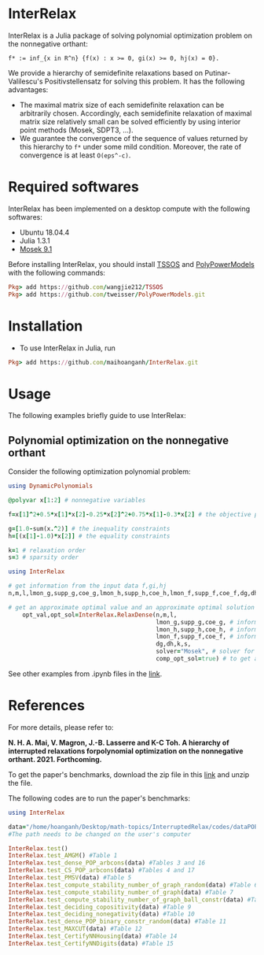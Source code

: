 # InterRelax
InterRelax is a Julia package of solving polynomial optimization problem on the nonnegative orthant:
```
f* := inf_{x in R^n} {f(x) : x >= 0, gi(x) >= 0, hj(x) = 0}.
```
We provide a hierarchy of semidefinite relaxations based on Putinar-Valilescu's Positivstellensatz for solving this problem. It has the following advantages:
- The maximal matrix size of each semidefinite relaxation can be arbitrarily chosen. Accordingly, each semidefinite relaxation of maximal matrix size relatively small can be solved efficiently by using interior point methods (Mosek, SDPT3, ...).
- We guarantee the convergence of the sequence of values returned by this hierarchy to ```f*``` under some mild condition. Moreover, the rate of convergence is at least ```O(eps^-c)```.


# Required softwares
InterRelax has been implemented on a desktop compute with the following softwares:
- Ubuntu 18.04.4
- Julia 1.3.1
- [Mosek 9.1](https://www.mosek.com)

Before installing InterRelax, you should install [TSSOS](https://github.com/wangjie212/TSSOS) and [PolyPowerModels](https://github.com/tweisser/PolyPowerModels) with the following commands:
```ruby
Pkg> add https://github.com/wangjie212/TSSOS
Pkg> add https://github.com/tweisser/PolyPowerModels.git
```

# Installation
- To use InterRelax in Julia, run
```ruby
Pkg> add https://github.com/maihoanganh/InterRelax.git
```

# Usage
The following examples briefly guide to use InterRelax:

## Polynomial optimization on the nonnegative orthant
Consider the following optimization polynomial problem:
```ruby
using DynamicPolynomials

@polyvar x[1:2] # nonnegative variables

f=x[1]^2+0.5*x[1]*x[2]-0.25*x[2]^2+0.75*x[1]-0.3*x[2] # the objective polynomial to minimize

g=[1.0-sum(x.^2)] # the inequality constraints
h=[(x[1]-1.0)*x[2]] # the equality constraints

k=1 # relaxation order
s=3 # sparsity order

using InterRelax

# get information from the input data f,gi,hj
n,m,l,lmon_g,supp_g,coe_g,lmon_h,supp_h,coe_h,lmon_f,supp_f,coe_f,dg,dh=InterRelax.get_info(x,f,g,h,sparse=false);

# get an approximate optimal value and an approximate optimal solution of the polynomial optimization problem
    opt_val,opt_sol=InterRelax.RelaxDense(n,m,l,
                                          lmon_g,supp_g,coe_g, # information of the inequality constraints
                                          lmon_h,supp_h,coe_h, # information of the equality constraints
                                          lmon_f,supp_f,coe_f, # information of the objective polynomial
                                          dg,dh,k,s,
                                          solver="Mosek", # solver for the semidefinite program
                                          comp_opt_sol=true) # to get an approximate optimal solution
```

See other examples from .ipynb files in the [link](https://github.com/maihoanganh/InterRelax/tree/main/examples).


# References
For more details, please refer to:

**N. H. A. Mai, V. Magron, J.-B. Lasserre and K-C Toh. A hierarchy of interrupted relaxations forpolynomial optimization on the nonnegative orthant. 2021. Forthcoming.**

To get the paper's benchmarks, download the zip file in this [link](https://drive.google.com/file/d/1xGG1NqDk9NDtBmu0bd2FmxZpz1kYeZp6/view?usp=sharing) and unzip the file.

The following codes are to run the paper's benchmarks:
```ruby
using InterRelax

data="/home/hoanganh/Desktop/math-topics/InterruptedRelax/codes/dataPOP2" # path of data 
#The path needs to be changed on the user's computer

InterRelax.test()
InterRelax.test_AMGM() #Table 1
InterRelax.test_dense_POP_arbcons(data) #Tables 3 and 16
InterRelax.test_CS_POP_arbcons(data) #Tables 4 and 17
InterRelax.test_PMSV(data) #Table 5
InterRelax.test_compute_stability_number_of_graph_random(data) #Table 6
InterRelax.test_compute_stability_number_of_graph(data) #Table 7
InterRelax.test_compute_stability_number_of_graph_ball_constr(data) #Table 8
InterRelax.test_deciding_copositivity(data) #Table 9
InterRelax.test_deciding_nonegativity(data) #Table 10
InterRelax.test_dense_POP_binary_constr_random(data) #Table 11
InterRelax.test_MAXCUT(data) #Table 12
InterRelax.test_CertifyNNHousing(data) #Table 14
InterRelax.test_CertifyNNDigits(data) #Table 15


```
